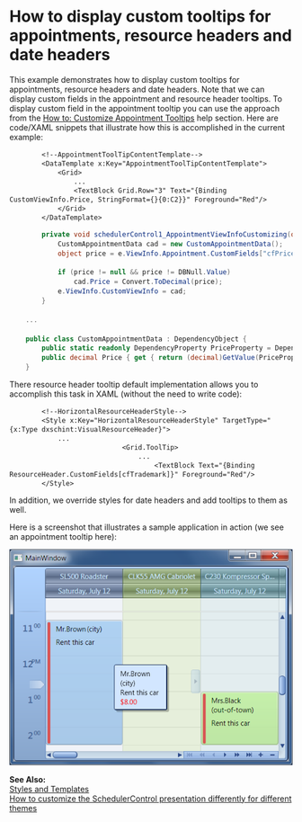 # How to display custom tooltips for appointments, resource headers and date headers


<p>This example demonstrates how to display custom tooltips for appointments, resource headers and date headers. Note that we can display custom fields in the appointment and resource header tooltips. To display custom field in the appointment tooltip you can use the approach from the <a href="http://documentation.devexpress.com/#WPF/CustomDocument9452"><u>How to: Customize Appointment Tooltips</u></a> help section. Here are code/XAML snippets that illustrate how this is accomplished in the current example:<br />
</p>

```xaml
        <!--AppointmentToolTipContentTemplate-->
        <DataTemplate x:Key="AppointmentToolTipContentTemplate">
            <Grid>
                ...
                <TextBlock Grid.Row="3" Text="{Binding CustomViewInfo.Price, StringFormat={}{0:C2}}" Foreground="Red"/>
            </Grid>
        </DataTemplate>

```



```cs
        private void schedulerControl1_AppointmentViewInfoCustomizing(object sender, DevExpress.Xpf.Scheduler.AppointmentViewInfoCustomizingEventArgs e) {
            CustomAppointmentData cad = new CustomAppointmentData();
            object price = e.ViewInfo.Appointment.CustomFields["cfPrice"];

            if (price != null && price != DBNull.Value)
                cad.Price = Convert.ToDecimal(price);
            e.ViewInfo.CustomViewInfo = cad;
        }

    ...

    public class CustomAppointmentData : DependencyObject {
        public static readonly DependencyProperty PriceProperty = DependencyProperty.Register("Price", typeof(decimal), typeof(CustomAppointmentData), new PropertyMetadata(0m));
        public decimal Price { get { return (decimal)GetValue(PriceProperty); } set { SetValue(PriceProperty, value); } }
    }

```

<p>There resource header tooltip default implementation allows you to accomplish this task in XAML (without the need to write code):<br />
</p>

```xaml
        <!--HorizontalResourceHeaderStyle-->
        <Style x:Key="HorizontalResourceHeaderStyle" TargetType="{x:Type dxschint:VisualResourceHeader}">
            ...                            
                            <Grid.ToolTip>
                                ...
                                    <TextBlock Text="{Binding ResourceHeader.CustomFields[cfTrademark]}" Foreground="Red"/>
        </Style>

```

<p>In addition, we override styles for date headers and add tooltips to them as well.</p><p>Here is a screenshot that illustrates a sample application in action (we see an appointment tooltip here):</p><p><img src="https://raw.githubusercontent.com/DevExpress-Examples/how-to-display-custom-tooltips-for-appointments-resource-headers-and-date-headers-e4432/12.1.9+/media/1b10dae8-83d7-489b-9f3d-32e8704c232a.png"></p><p><strong>See Also:</strong><br />
<a href="http://documentation.devexpress.com/#WPF/CustomDocument8922"><u>Styles and Templates</u></a><br />
<a href="https://www.devexpress.com/Support/Center/p/E3450">How to customize the SchedulerControl presentation differently for different themes</a></p>

<br/>


